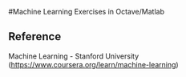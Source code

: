 #Machine Learning Exercises in Octave/Matlab


## Reference
Machine Learning - Stanford University (https://www.coursera.org/learn/machine-learning)


